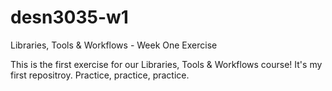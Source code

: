 # desn3035-w1
Libraries, Tools &amp; Workflows - Week One Exercise 

This is the first exercise for our Libraries, Tools & Workflows course!
It's my first repositroy.
Practice, practice, practice.

